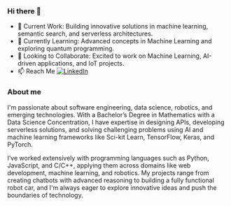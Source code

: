 ### Hi there 👋
- 🔭 Current Work: Building innovative solutions in machine learning, semantic search, and serverless architectures.
- 🌱 Currently Learning: Advanced concepts in Machine Learning and exploring quantum programming.
- 👯 Looking to Collaborate: Excited to work on Machine Learning, AI-driven applications, and IoT projects.
- 📫 Reach Me [![LinkedIn](https://img.shields.io/badge/LinkedIn-Ronny-blue)](https://www.linkedin.com/in/ronny-toribio/)

### About me
I'm passionate about software engineering, data science, robotics, and emerging technologies. With a Bachelor’s Degree in Mathematics with a Data Science Concentration, I have expertise in designing APIs, developing serverless solutions, and solving challenging problems using AI and machine learning frameworks like Sci-kit Learn, TensorFlow, Keras, and PyTorch.

I’ve worked extensively with programming languages such as Python, JavaScript, and C/C++, applying them across domains like web development, machine learning, and robotics. My projects range from creating chatbots with advanced reasoning to building a fully functional robot car, and I'm always eager to explore innovative ideas and push the boundaries of technology.
